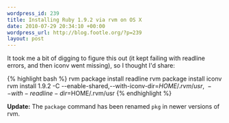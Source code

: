 ```yaml
--- 
wordpress_id: 239
title: Installing Ruby 1.9.2 via rvm on OS X
date: 2010-07-29 20:34:10 +00:00
wordpress_url: http://blog.footle.org/?p=239
layout: post
---
```

It took me a bit of digging to figure this out (it kept failing with readline errors, and then iconv went missing), so I thought I'd share:

{% highlight bash %}
rvm package install readline
rvm package install iconv
rvm install 1.9.2 -C --enable-shared,--with-iconv-dir=$HOME/.rvm/usr,\
--with-readline-dir=$HOME/.rvm/usr
{% endhighlight %}

**Update:** The `package` command has been renamed `pkg` in newer versions of rvm.
